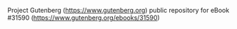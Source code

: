 Project Gutenberg (https://www.gutenberg.org) public repository for eBook #31590 (https://www.gutenberg.org/ebooks/31590)

